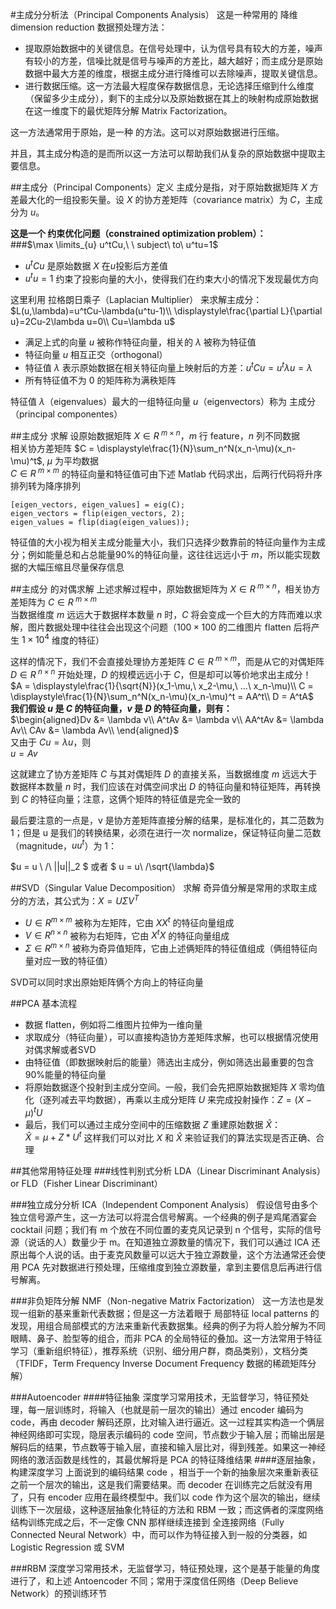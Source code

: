 #主成分分析法（Principal Components Analysis）
这是一种常用的 降维 dimension reduction 数据预处理方法：
- 提取原始数据中的关键信息。在信号处理中，认为信号具有较大的方差，噪声有较小的方差，信噪比就是信号与噪声的方差比，越大越好；而主成分是原始数据中最大方差的维度，根据主成分进行降维可以去除噪声，提取关键信息。
- 进行数据压缩。这一方法最大程度保存数据信息，无论选择压缩到什么维度（保留多少主成分），剩下的主成分以及原始数据在其上的映射构成原始数据在这一维度下的最优矩阵分解 Matrix Factorization。

这一方法通常用于原始，是一种  的方法。这可以对原始数据进行压缩。

并且，其主成分构造的是而所以这一方法可以帮助我们从复杂的原始数据中提取主要信息。

##主成分（Principal Components）定义
主成分是指，对于原始数据矩阵 $X$ 方差最大化的一组投影矢量。设 $X$ 的协方差矩阵（covariance matrix）为 $C$，主成分为 $u$。

**这是一个 约束优化问题（constrained optimization problem）：**  
###$\max \limits_{u} u^tCu,\ \ subject\ to\ u^tu=1$  

- $u^tCu$ 是原始数据 $X$ 在$u$投影后方差值
- $u^tu=1$ 约束了投影向量的大小，使得我们在约束大小的情况下发现最优方向

这里利用 拉格朗日乘子（Laplacian Multiplier） 来求解主成分：
$L(u,\lambda)=u^tCu-\lambda(u^tu-1)\\
\displaystyle\frac{\partial L}{\partial u}=2Cu-2\lambda u=0\\
Cu=\lambda u$  

- 满足上式的向量 $u$ 被称作特征向量，相关的 $\lambda$ 被称为特征值
- 特征向量 $u$ 相互正交（orthogonal）
- 特征值 $\lambda$ 表示原始数据在相关特征向量上映射后的方差：$u^tCu=u^t\lambda u=\lambda$
- 所有特征值不为 0 的矩阵称为满秩矩阵

特征值 $\lambda$（eigenvalues）最大的一组特征向量 $u$（eigenvectors）称为 主成分（principal componentes）

##主成分 求解
设原始数据矩阵 $X \in R^{\ m\times n}$，$m$ 行 feature，$n$ 列不同数据  
相关协方差矩阵 $C = \displaystyle\frac{1}{N}\sum_n^N(x_n-\mu)(x_n-\mu)^t$, $\mu$ 为平均数据  
$C \in R^{\ m\times m}$ 的特征向量和特征值可由下述 Matlab 代码求出，后两行代码将升序排列转为降序排列
```
[eigen_vectors, eigen_values] = eig(C);
eigen_vectors = flip(eigen_vectors, 2);
eigen_values = flip(diag(eigen_values));
```
特征值的大小视为相关主成分能量大小，我们只选择少数靠前的特征向量作为主成分；例如能量总和占总能量90%的特征向量，这往往远远小于 $m$，所以能实现数据的大幅压缩且尽量保存信息

##主成分 的对偶求解
上述求解过程中，原始数据矩阵为 $X \in R^{\ m\times n}$，相关协方差矩阵为 $C \in R^{\ m\times m}$   
当数据维度 $m$ 远远大于数据样本数量 $n$ 时，$C$ 将会变成一个巨大的方阵而难以求解，图片数据处理中往往会出现这个问题（$100\times 100$  的二维图片 flatten 后将产生 $1\times 10^4$ 维度的特征）

这样的情况下，我们不会直接处理协方差矩阵 $C \in R^{\ m\times m}$，而是从它的对偶矩阵 $D \in R^{\ n\times n}$ 开始处理，$D$ 的规模远远小于 $C$，但是却可以等价地求出主成分！  
$A = \displaystyle\frac{1}{\sqrt{N}}(x_1-\mu,\ x_2-\mu,\ ...\ x_n-\mu)\\
C = \displaystyle\frac{1}{N}\sum_n^N(x_n-\mu)(x_n-\mu)^t = AA^t\\
D = A^tA$  
**我们假设 $u$ 是 $C$ 的特征向量，$v$ 是 $D$ 的特征向量，则有：**  
$\begin{aligned}Dv &= \lambda v\\ 
A^tAv &= \lambda v\\
AA^tAv &= \lambda Av\\
CAv &= \lambda Av\\
\end{aligned}$  
又由于 $Cu = \lambda u$，则  
$u = Av$  

这就建立了协方差矩阵 $C$ 与其对偶矩阵 $D$ 的直接关系，当数据维度 $m$ 远远大于数据样本数量 $n$ 时，我们应该在对偶空间求出 $D$ 的特征向量和特征矩阵，再转换到 $C$ 的特征向量；注意，这俩个矩阵的特征值是完全一致的

最后要注意的一点是，v 是协方差矩阵直接分解的结果，是标准化的，其二范数为 1；但是 u 是我们的转换结果，必须在进行一次 normalize，保证特征向量二范数（magnitude，$uu^t$）为 1： 

$u = u \ /\ ||u||_2 $ 或者 $ u = u\ /\sqrt{\lambda}$

##SVD（Singular Value Decomposition） 求解
奇异值分解是常用的求取主成分的方法，其公式为：$X=U\Sigma V^T$

- $U \in R^{m \times m}$ 被称为左矩阵，它由 $XX^t$ 的特征向量组成
- $V \in R^{n \times n}$ 被称为右矩阵，它由 $X^tX$ 的特征向量组成
- $\Sigma \in R^{m \times n}$  被称为奇异值矩阵，它由上述俩矩阵的特征值组成（俩组特征向量对应一致的特征值）


SVD可以同时求出原始矩阵俩个方向上的特征向量


##PCA 基本流程
- 数据 flatten，例如将二维图片拉伸为一维向量
- 求取成分（特征向量），可以直接构造协方差矩阵求解，也可以根据情况使用对偶求解或者SVD
- 由特征值（即数据映射后的能量）筛选出主成分，例如筛选出最重要的包含90%能量的特征向量
- 将原始数据逐个投射到主成分空间。一般，我们会先把原始数据矩阵 $X$ 零均值化（逐列减去平均数据），再乘以主成分矩阵 $U$ 来完成投射操作：$Z = (X-\mu)^tU$
- 最后，我们可以通过主成分空间中的压缩数据 $Z$ 重建原始数据 $\hat{X}$：  
$\hat{X} = \mu + Z*U^t$
这样我们可以对比 $X$ 和 $\hat{X}$ 来验证我们的算法实现是否正确、合理

##其他常用特征处理
###线性判别式分析 LDA（Linear Discriminant Analysis）or FLD（Fisher Linear Discriminant）

###独立成分分析 ICA（Independent Component Analysis）
假设信号由多个独立信号源产生，这一方法可以将混合信号解离。一个经典的例子是鸡尾酒宴会 cocktail 问题；我们有 m 个放在不同位置的麦克风记录到 n 个信号，实际的信号源（说话的人）数量少于 m。在知道独立源数量的情况下，我们可以通过 ICA 还原出每个人说的话。由于麦克风数量可以远大于独立源数量，这个方法通常还会使用 PCA 先对数据进行预处理，压缩维度到独立源数量，拿到主要信息后再进行信号解离。

###非负矩阵分解 NMF（Non-negative Matrix Factorization）
这一方法也是发现一组新的基来重新代表数据；但是这一方法着眼于 局部特征 local patterns 的发现，用组合局部模式的方法来重新代表数据集。经典的例子为将人脸分解为不同眼睛、鼻子、脸型等的组合，而非 PCA 的全局特征的叠加。这一方法常用于特征学习（重新组织特征），推荐系统（识别、细分用户群，商品类别），文档分类（TFIDF，Term Frequency Inverse Document Frequency 数据的稀疏矩阵分解）

###Autoencoder
####特征抽象
深度学习常用技术，无监督学习，特征预处理，每一层训练时，将输入（也就是前一层次的输出）通过 encoder 编码为 code，再由 decoder 解码还原，比对输入进行逼近。这一过程其实构造一个俩层神经网络即可实现，隐层表示编码的 code 空间，节点数少于输入层；而输出层是解码后的结果，节点数等于输入层，直接和输入层比对，得到残差。如果这一神经网络的激活函数是线性的，其最优解将是 PCA 的特征降维结果
####逐层抽象，构建深度学习
上面说到的编码结果 code ，相当于一个新的抽象层次来重新表征之前一个层次的输出，这是我们需要结果。而 decoder 在训练完之后就没有用了，只有 encoder 应用在最终模型中。我们以 code 作为这个层次的输出，继续训练下一次层级，这种逐层抽象化特征的方法和 RBM 一致；而这俩者的深度网络结构训练完成之后，不一定像 CNN 那样继续连接到 全连接网络（Fully Connected Neural Network）中，而可以作为特征接入到一般的分类器，如 Logistic Regression 或 SVM

###RBM
深度学习常用技术，无监督学习，特征预处理，这个是基于能量的角度进行了，和上述 Antoencoder 不同；常用于深度信任网络（Deep Believe Network）的预训练环节





